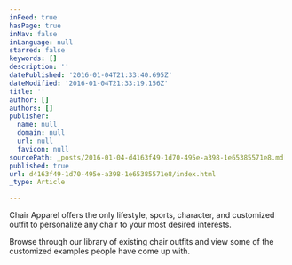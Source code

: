 ```yaml
---
inFeed: true
hasPage: true
inNav: false
inLanguage: null
starred: false
keywords: []
description: ''
datePublished: '2016-01-04T21:33:40.695Z'
dateModified: '2016-01-04T21:33:19.156Z'
title: ''
author: []
authors: []
publisher:
  name: null
  domain: null
  url: null
  favicon: null
sourcePath: _posts/2016-01-04-d4163f49-1d70-495e-a398-1e65385571e8.md
published: true
url: d4163f49-1d70-495e-a398-1e65385571e8/index.html
_type: Article

---
```

Chair Apparel offers the only lifestyle, sports, character, and customized outfit to personalize any chair to your most desired interests. 

Browse through our library of existing chair outfits and view some of the customized examples people have come up with.